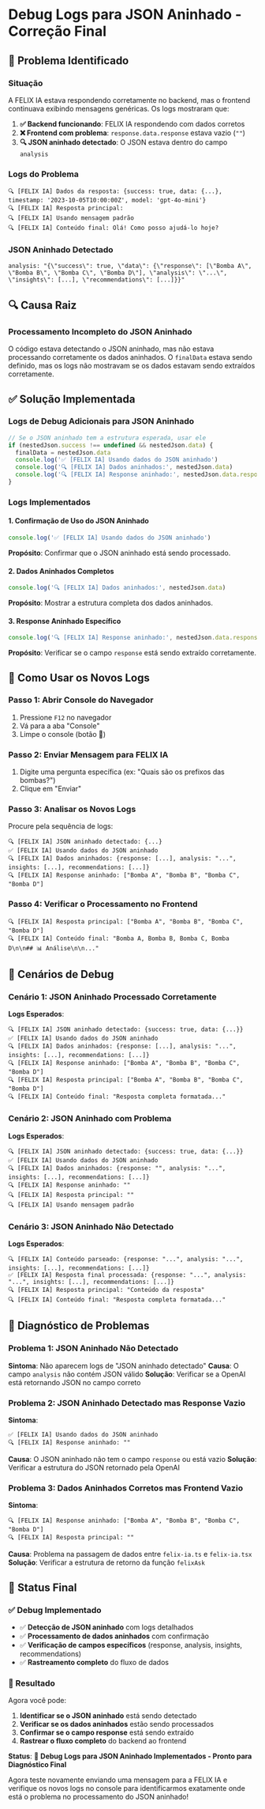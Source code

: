 # Debug Logs para JSON Aninhado - Correção Final

## 🎯 **Problema Identificado**

### **Situação**
A FELIX IA estava respondendo corretamente no backend, mas o frontend continuava exibindo mensagens genéricas. Os logs mostraram que:

1. **✅ Backend funcionando**: FELIX IA respondendo com dados corretos
2. **❌ Frontend com problema**: `response.data.response` estava vazio (`""`)
3. **🔍 JSON aninhado detectado**: O JSON estava dentro do campo `analysis`

### **Logs do Problema**
```
🔍 [FELIX IA] Dados da resposta: {success: true, data: {...}, timestamp: '2023-10-05T10:00:00Z', model: 'gpt-4o-mini'}
🔍 [FELIX IA] Resposta principal: 
🔍 [FELIX IA] Usando mensagem padrão
🔍 [FELIX IA] Conteúdo final: Olá! Como posso ajudá-lo hoje?
```

### **JSON Aninhado Detectado**
```
analysis: "{\"success\": true, \"data\": {\"response\": [\"Bomba A\", \"Bomba B\", \"Bomba C\", \"Bomba D\"], \"analysis\": \"...\", \"insights\": [...], \"recommendations\": [...]}}"
```

## 🔍 **Causa Raiz**

### **Processamento Incompleto do JSON Aninhado**
O código estava detectando o JSON aninhado, mas não estava processando corretamente os dados aninhados. O `finalData` estava sendo definido, mas os logs não mostravam se os dados estavam sendo extraídos corretamente.

## ✅ **Solução Implementada**

### **Logs de Debug Adicionais para JSON Aninhado**
```typescript
// Se o JSON aninhado tem a estrutura esperada, usar ele
if (nestedJson.success !== undefined && nestedJson.data) {
  finalData = nestedJson.data
  console.log('✅ [FELIX IA] Usando dados do JSON aninhado')
  console.log('🔍 [FELIX IA] Dados aninhados:', nestedJson.data)
  console.log('🔍 [FELIX IA] Response aninhado:', nestedJson.data.response)
}
```

### **Logs Implementados**

#### **1. Confirmação de Uso do JSON Aninhado**
```typescript
console.log('✅ [FELIX IA] Usando dados do JSON aninhado')
```
**Propósito**: Confirmar que o JSON aninhado está sendo processado.

#### **2. Dados Aninhados Completos**
```typescript
console.log('🔍 [FELIX IA] Dados aninhados:', nestedJson.data)
```
**Propósito**: Mostrar a estrutura completa dos dados aninhados.

#### **3. Response Aninhado Específico**
```typescript
console.log('🔍 [FELIX IA] Response aninhado:', nestedJson.data.response)
```
**Propósito**: Verificar se o campo `response` está sendo extraído corretamente.

## 🧪 **Como Usar os Novos Logs**

### **Passo 1: Abrir Console do Navegador**
1. Pressione `F12` no navegador
2. Vá para a aba "Console"
3. Limpe o console (botão 🚫)

### **Passo 2: Enviar Mensagem para FELIX IA**
1. Digite uma pergunta específica (ex: "Quais são os prefixos das bombas?")
2. Clique em "Enviar"

### **Passo 3: Analisar os Novos Logs**
Procure pela sequência de logs:
```
🔍 [FELIX IA] JSON aninhado detectado: {...}
✅ [FELIX IA] Usando dados do JSON aninhado
🔍 [FELIX IA] Dados aninhados: {response: [...], analysis: "...", insights: [...], recommendations: [...]}
🔍 [FELIX IA] Response aninhado: ["Bomba A", "Bomba B", "Bomba C", "Bomba D"]
```

### **Passo 4: Verificar o Processamento no Frontend**
```
🔍 [FELIX IA] Resposta principal: ["Bomba A", "Bomba B", "Bomba C", "Bomba D"]
🔍 [FELIX IA] Conteúdo final: "Bomba A, Bomba B, Bomba C, Bomba D\n\n## 📊 Análise\n\n..."
```

## 🎯 **Cenários de Debug**

### **Cenário 1: JSON Aninhado Processado Corretamente**
**Logs Esperados**:
```
🔍 [FELIX IA] JSON aninhado detectado: {success: true, data: {...}}
✅ [FELIX IA] Usando dados do JSON aninhado
🔍 [FELIX IA] Dados aninhados: {response: [...], analysis: "...", insights: [...], recommendations: [...]}
🔍 [FELIX IA] Response aninhado: ["Bomba A", "Bomba B", "Bomba C", "Bomba D"]
🔍 [FELIX IA] Resposta principal: ["Bomba A", "Bomba B", "Bomba C", "Bomba D"]
🔍 [FELIX IA] Conteúdo final: "Resposta completa formatada..."
```

### **Cenário 2: JSON Aninhado com Problema**
**Logs Esperados**:
```
🔍 [FELIX IA] JSON aninhado detectado: {success: true, data: {...}}
✅ [FELIX IA] Usando dados do JSON aninhado
🔍 [FELIX IA] Dados aninhados: {response: "", analysis: "...", insights: [...], recommendations: [...]}
🔍 [FELIX IA] Response aninhado: ""
🔍 [FELIX IA] Resposta principal: ""
🔍 [FELIX IA] Usando mensagem padrão
```

### **Cenário 3: JSON Aninhado Não Detectado**
**Logs Esperados**:
```
🔍 [FELIX IA] Conteúdo parseado: {response: "...", analysis: "...", insights: [...], recommendations: [...]}
✅ [FELIX IA] Resposta final processada: {response: "...", analysis: "...", insights: [...], recommendations: [...]}
🔍 [FELIX IA] Resposta principal: "Conteúdo da resposta"
🔍 [FELIX IA] Conteúdo final: "Resposta completa formatada..."
```

## 🔧 **Diagnóstico de Problemas**

### **Problema 1: JSON Aninhado Não Detectado**
**Sintoma**: Não aparecem logs de "JSON aninhado detectado"
**Causa**: O campo `analysis` não contém JSON válido
**Solução**: Verificar se a OpenAI está retornando JSON no campo correto

### **Problema 2: JSON Aninhado Detectado mas Response Vazio**
**Sintoma**: 
```
✅ [FELIX IA] Usando dados do JSON aninhado
🔍 [FELIX IA] Response aninhado: ""
```
**Causa**: O JSON aninhado não tem o campo `response` ou está vazio
**Solução**: Verificar a estrutura do JSON retornado pela OpenAI

### **Problema 3: Dados Aninhados Corretos mas Frontend Vazio**
**Sintoma**:
```
🔍 [FELIX IA] Response aninhado: ["Bomba A", "Bomba B", "Bomba C", "Bomba D"]
🔍 [FELIX IA] Resposta principal: ""
```
**Causa**: Problema na passagem de dados entre `felix-ia.ts` e `felix-ia.tsx`
**Solução**: Verificar a estrutura de retorno da função `felixAsk`

## 🚀 **Status Final**

### **✅ Debug Implementado**
- ✅ **Detecção de JSON aninhado** com logs detalhados
- ✅ **Processamento de dados aninhados** com confirmação
- ✅ **Verificação de campos específicos** (response, analysis, insights, recommendations)
- ✅ **Rastreamento completo** do fluxo de dados

### **🎯 Resultado**
Agora você pode:
1. **Identificar se o JSON aninhado** está sendo detectado
2. **Verificar se os dados aninhados** estão sendo processados
3. **Confirmar se o campo response** está sendo extraído
4. **Rastrear o fluxo completo** do backend ao frontend

**Status**: 🚀 **Debug Logs para JSON Aninhado Implementados - Pronto para Diagnóstico Final**

Agora teste novamente enviando uma mensagem para a FELIX IA e verifique os novos logs no console para identificarmos exatamente onde está o problema no processamento do JSON aninhado!





